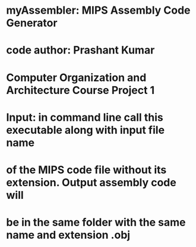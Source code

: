 # myAssembler: MIPS Assembly Code Generator
# 
# code author: Prashant Kumar
# 
# Computer Organization and Architecture Course Project 1
# 
# Input: in command line call this executable along with input file name
# of the MIPS code file without its extension. Output assembly code will 
# be in the same folder with the same name and extension .obj